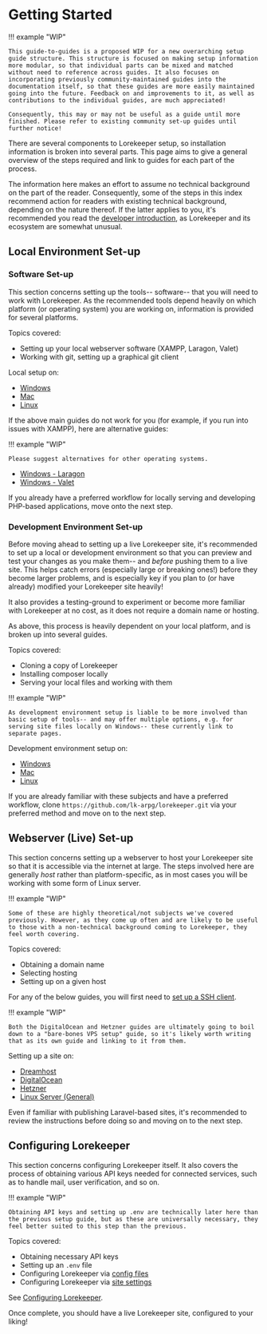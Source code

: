 # Getting Started

!!! example "WIP"

    This guide-to-guides is a proposed WIP for a new overarching setup guide structure. This structure is focused on making setup information more modular, so that individual parts can be mixed and matched without need to reference across guides. It also focuses on incorporating previously community-maintained guides into the documentation itself, so that these guides are more easily maintained going into the future. Feedback on and improvements to it, as well as contributions to the individual guides, are much appreciated!

    Consequently, this may or may not be useful as a guide until more finished. Please refer to existing community set-up guides until further notice!

There are several components to Lorekeeper setup, so installation information is broken into several parts. This page aims to give a general overview of the steps required and link to guides for each part of the process.

The information here makes an effort to assume no technical background on the part of the reader. Consequently, some of the steps in this index recommend action for readers with existing technical background, depending on the nature thereof. If the latter applies to you, it's recommended you read the [developer introduction](dev-intro.md), as Lorekeeper and its ecosystem are somewhat unusual.

## Local Environment Set-up

### Software Set-up

This section concerns setting up the tools-- software-- that you will need to work with Lorekeeper. As the recommended tools depend heavily on which platform (or operating system) you are working on, information is provided for several platforms.

Topics covered:

- Setting up your local webserver software (XAMPP, Laragon, Valet)
- Working with git, setting up a graphical git client

Local setup on:

- [Windows](software-setup/software-windows.md)
- [Mac](software-setup/software-mac.md)
- [Linux](software-setup/software-linux.md)

If the above main guides do not work for you (for example, if you run into issues with XAMPP), here are alternative guides:

!!! example "WIP"

    Please suggest alternatives for other operating systems.

- [Windows - Laragon](local-setup/windows-laragon.md)
- [Windows - Valet](local-setup/windows-valet.md)

If you already have a preferred workflow for locally serving and developing PHP-based applications, move onto the next step.

### Development Environment Set-up

Before moving ahead to setting up a live Lorekeeper site, it's recommended to set up a local or development environment so that you can preview and test your changes as you make them-- and *before* pushing them to a live site. This helps catch errors (especially large or breaking ones!) before they become larger problems, and is especially key if you plan to (or have already) modified your Lorekeeper site heavily!

It also provides a testing-ground to experiment or become more familiar with Lorekeeper at no cost, as it does not require a domain name or hosting.

As above, this process is heavily dependent on your local platform, and is broken up into several guides.

Topics covered:

- Cloning a copy of Lorekeeper
- Installing composer locally
- Serving your local files and working with them

!!! example "WIP"

    As development environment setup is liable to be more involved than basic setup of tools-- and may offer multiple options, e.g. for serving site files locally on Windows-- these currently link to separate pages.

Development environment setup on:

- [Windows](dev-setup/dev-windows.md)
- [Mac](dev-setup/dev-mac.md)
- [Linux](dev-setup/dev-linux.md)

If you are already familiar with these subjects and have a preferred workflow, clone `https://github.com/lk-arpg/lorekeeper.git` via your preferred method and move on to the next step.

## Webserver (Live) Set-up

This section concerns setting up a webserver to host your Lorekeeper site so that it is accessible via the internet at large. The steps involved here are generally *host* rather than platform-specific, as in most cases you will be working with some form of Linux server.

!!! example "WIP"

    Some of these are highly theoretical/not subjects we've covered previously. However, as they come up often and are likely to be useful to those with a non-technical background coming to Lorekeeper, they feel worth covering.

Topics covered:

- Obtaining a domain name
- Selecting hosting
- Setting up on a given host

For any of the below guides, you will first need to [set up a SSH client](local-setup/ssh-clients.md).

!!! example "WIP"

    Both the DigitalOcean and Hetzner guides are ultimately going to boil down to a "bare-bones VPS setup" guide, so it's likely worth writing that as its own guide and linking to it from them.

Setting up a site on:

- [Dreamhost](hosts/dreamhost.md)
- [DigitalOcean](hosts/digitalocean.md)
- [Hetzner](hosts/hetzner.md)
- [Linux Server (General)](hosts/linux.md)

Even if familiar with publishing Laravel-based sites, it's recommended to review the instructions before doing so and moving on to the next step.

## Configuring Lorekeeper

This section concerns configuring Lorekeeper itself. It also covers the process of obtaining various API keys needed for connected services, such as to handle mail, user verification, and so on.

!!! example "WIP"

    Obtaining API keys and setting up .env are technically later here than the previous setup guide, but as these are universally necessary, they feel better suited to this step than the previous.

Topics covered:

- Obtaining necessary API keys
- Setting up an `.env` file
- Configuring Lorekeeper via [config files](../features/config-files.md)
- Configuring Lorekeeper via [site settings](../features/site-settings.md)

See [Configuring Lorekeeper](configuring.md).

Once complete, you should have a live Lorekeeper site, configured to your liking!